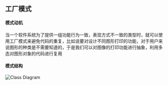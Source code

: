 ## 工厂模式
#### 模式动机
当一个软件系统为了提供一组功能行为一致，表现方式不一致的类型时，就可以使用工厂模式来避免代码的重复，比如说要对设计不同图形打印的功能，对于用户来说图形的种类是不需要知道的，于是我们可以对图像的打印功能进行抽象，利用多态对图形对象的代码进行复用
#### 模式结构
![Class Diagram](http://www.plantuml.com/plantuml/proxy?src=https://raw.githubusercontent.com/yueyangtian/Design-pattern/master/UML/factory.puml)